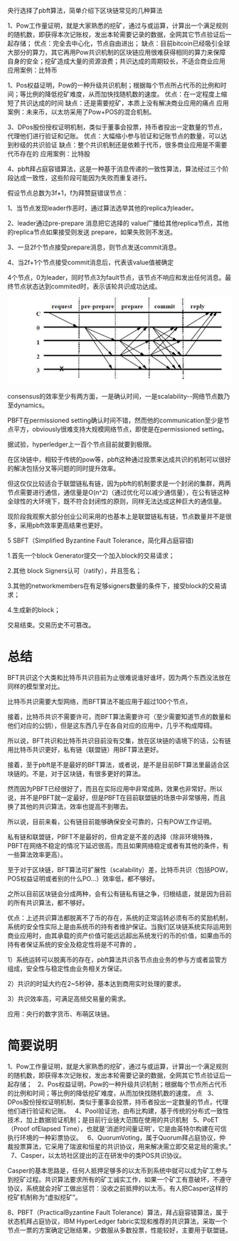央行选择了pbft算法，简单介绍下区块链常见的几种算法

1、Pow工作量证明，就是大家熟悉的挖矿，通过与或运算，计算出一个满足规则的随机数，即获得本次记账权，发出本轮需要记录的数据，全网其它节点验证后一起存储； 优点：完全去中心化，节点自由进出； 缺点：目前bitcoin已经吸引全球大部分的算力，其它再用Pow共识机制的区块链应用很难获得相同的算力来保障自身的安全；挖矿造成大量的资源浪费；共识达成的周期较长，不适合商业应用
应用案例：比特币

1、Pos权益证明，Pow的一种升级共识机制；根据每个节点所占代币的比例和时间；等比例的降低挖矿难度，从而加快找随机数的速度。 优点：在一定程度上缩短了共识达成的时间 缺点：还是需要挖矿，本质上没有解决商业应用的痛点
应用案例：未来币，以太坊采用了Pow+POS的混合机制。

3、DPos股份授权证明机制，类似于董事会投票，持币者投出一定数量的节点，代理他们进行验证和记账。 优点：大幅缩小参与验证和记账节点的数量，可以达到秒级的共识验证 缺点：整个共识机制还是依赖于代币，很多商业应用是不需要代币存在的
应用案例：比特股

4、pbft拜占庭容错算法，这是一种基于消息传递的一致性算法，算法经过三个阶段达成一致性，这些阶段可能因为失败而重复进行。

假设节点总数为3f+1，f为拜赞庭错误节点：

1、当节点发现leader作恶时，通过算法选举其他的replica为leader。

2、leader通过pre-prepare 消息把它选择的 value广播给其他replica节点，其他的replica节点如果接受则发送 prepare，如果失败则不发送。

3、一旦2f个节点接受prepare消息，则节点发送commit消息。

4、当2f+1个节点接受commit消息后，代表该value值被确定

4个节点，0为leader，同时节点3为fault节点，该节点不响应和发出任何消息。最终节点状态达到commited时，表示该轮共识成功达成。

![1](../picture/pbft.jpg)

consensus的效率至少有两方面，一是确认时间，一是scalability--网络节点数乃至dynamics。

PBFT在permissioned setting确认时间不错，然而他的communication至少是节点平方，obviously很难支持大规模网络节点，即使是在permissioned setting。

据试验，hyperledger上一百个节点目前就要到极限。

在区块链中，相较于传统的pow等，pbft这种通过投票来达成共识的机制可以很好的解决包括分叉等问题的同时提升效率。

但这仅仅比较适合于联盟链私有链，因为pbft的机制要求是一个封闭的集群，两两节点需要进行通信，通信量是O(n^2)（通过优化可以减少通信量），在公有链这种全球性的大环境下，既不符合封闭性的原则，同样无法达成这种巨大的通信量。

现阶段我观察大部分创业公司采用的也基本上是联盟链私有链，节点数量并不是很多，采用pbft效率更高结果也更好。


5 SBFT（Simplified Byzantine Fault Tolerance，简化拜占庭容错)

1.首先一个block Generator提交一个加入block的交易请求；

2.其他 block Signers认可（ratify），并且签名；

3.其他的networkmembers在有足够signers数量的条件下，接受block的交易请求；

4.生成新的block；

交易结束。交易历史不可篡改。

# 总结

BFT共识这个大类和比特币共识目前为止很难说谁好谁坏，因为两个东西没法放在同样的模型里对比。

比特币共识需要大型网络，而BFT算法不能应用于超过100个节点，

接着，比特币共识不需要许可，而BFT算法需要许可（至少需要知道节点的数量和他们对应的公钥），但是这东西几乎在各自对应的应用中，几乎不构成障碍。

所以说，BFT共识和比特币共识目前没有交集，放在区块链的语境下的话，公有链用比特币共识更好，私有链（联盟链）用BFT算法更好。

接着，至于pbft是不是最好的BFT算法，或者说，是不是目前BFT算法里最适合区块链的。不是，对于区块链，有很多更好的算法。

然而因为PBFT已经很好了，而且在实际应用中非常成熟，效果也非常好。所以说，并不是PBFT就一定最好，但是PBFT在目前联盟链的场景中非常够用，而且换了其他的共识算法，效率也提高不到哪去。

所以说，目前来看，公有链目前能够确保安全可靠的，只有POW工作证明。

私有链和联盟链，PBFT不是最好的，但肯定是不差的选择（除非环境特殊，PBFT在网络不稳定的情况下延迟很高，而且如果网络稳定或者有其他的条件，有一些算法效率更高）。

至于对于区块链，BFT算法可扩展性（scalability）差，比特币共识（包括POW，POS权益证明或者别的什么PO…）效率低，都不够好。

之所以目前区块链会分成两种，会有公有链私有链之争，归根结底，就是因为目前的所有共识算法，都不够好。

优点：上述共识算法都脱离不了币的存在，系统的正常运转必须有币的奖励机制，系统的安全性实际上是由系统币的持有者维护保证。当我们区块链系统实际运用到商业应用时，由其承载的资产价值可能远远超出系统发行的币的价值，如果由币的持有者保证系统的安全及稳定性将是不可靠的 。

1）系统运转可以脱离币的存在，pbft算法共识各节点由业务的参与方或者监管方组成，安全性与稳定性由业务相关方保证。

2）共识的时延大约在2~5秒钟，基本达到商用实时处理的要求。

3）共识效率高，可满足高频交易量的需求。

应用：央行的数字货币、布萌区块链。

# 简要说明 

1、Pow工作量证明，就是大家熟悉的挖矿，通过与或运算，计算出一个满足规则的随机数，即获得本次记账权，发出本轮需要记录的数据，全网其它节点验证后一起存储；
 
2、Pos权益证明，Pow的一种升级共识机制；根据每个节点所占代币的比例和时间；等比例的降低挖矿难度，从而加快找随机数的速度。
点
 
3、DPos股份授权证明机制，类似于董事会投票，持币者投出一定数量的节点，代理他们进行验证和记账。
 
4、Pool验证池，由布比构建，基于传统的分布式一致性技术，加上数据验证机制；是目前行业链大范围在使用的共识机制
 
5、PoET（Proof ofElapsed Time），也就是‘消逝时间量证明’，它是由英特尔构建在可信执行环境的一种彩票协议。
 
6、QuorumVoting，属于Quorum拜占庭协议，仲裁投票算法，它采用了瑞波和恒星的共识协议，用来解决需立即交易定局的需求。”
 
7、Casper，以太坊社区提出的正在研发中的类POS共识协议。

Casper的基本思路是，任何人抵押足够多的以太币到系统中就可以成为矿工参与到挖矿过程。共识算法要求所有的矿工诚实工作，如果一个矿工有意破坏，不遵守协议，系统就会对矿工做出惩罚：没收之前抵押的以太币。有人把Casper这样的挖矿机制称为“虚拟挖矿”。

8、PBFT（PracticalByzantine Fault Tolerance）算法，拜占庭容错算法，属于状态机拜占庭协议，IBM HyperLedger fabric实现和推荐的共识算法，采取一个节点一票的方案确定记账结果，少数服从多数投票，性能较好，主要用于联盟链。

